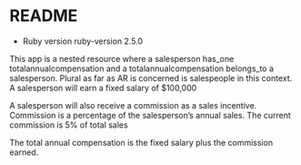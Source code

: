 # README

* Ruby version
ruby-version 2.5.0

This app is a nested resource where a salesperson has_one totalannualcompensation and a totalannualcompensation belongs_to a salesperson. Plural as far as AR is concerned is salespeople in this context. 
A salesperson will earn a fixed salary of $100,000

A salesperson will also receive a commission as a sales incentive. Commission is a percentage of the salesperson’s annual sales. The current commission is 5% of total sales

The total annual compensation is the fixed salary plus the commission earned.

